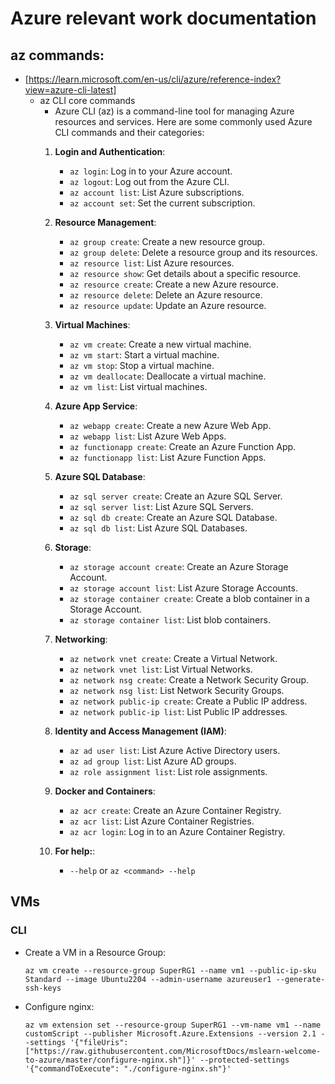 # Azure relevant work documentation

## az commands:

- [https://learn.microsoft.com/en-us/cli/azure/reference-index?view=azure-cli-latest]
    - az CLI core commands
        - Azure CLI (az) is a command-line tool for managing Azure resources and services. Here are some commonly used Azure CLI commands and their categories:
        1. **Login and Authentication**:
            - `az login`: Log in to your Azure account.
            - `az logout`: Log out from the Azure CLI.
            - `az account list`: List Azure subscriptions.
            - `az account set`: Set the current subscription.

        2. **Resource Management**:
            - `az group create`: Create a new resource group.
            - `az group delete`: Delete a resource group and its resources.
            - `az resource list`: List Azure resources.
            - `az resource show`: Get details about a specific resource.
            - `az resource create`: Create a new Azure resource.
            - `az resource delete`: Delete an Azure resource.
            - `az resource update`: Update an Azure resource.

        3. **Virtual Machines**:
            - `az vm create`: Create a new virtual machine.
            - `az vm start`: Start a virtual machine.
            - `az vm stop`: Stop a virtual machine.
            - `az vm deallocate`: Deallocate a virtual machine.
            - `az vm list`: List virtual machines.

        4. **Azure App Service**:
            - `az webapp create`: Create a new Azure Web App.
            - `az webapp list`: List Azure Web Apps.
            - `az functionapp create`: Create an Azure Function App.
            - `az functionapp list`: List Azure Function Apps.

        5. **Azure SQL Database**:
            - `az sql server create`: Create an Azure SQL Server.
            - `az sql server list`: List Azure SQL Servers.
            - `az sql db create`: Create an Azure SQL Database.
            - `az sql db list`: List Azure SQL Databases.

        6. **Storage**:
            - `az storage account create`: Create an Azure Storage Account.
            - `az storage account list`: List Azure Storage Accounts.
            - `az storage container create`: Create a blob container in a Storage Account.
            - `az storage container list`: List blob containers.

        7. **Networking**:
            - `az network vnet create`: Create a Virtual Network.
            - `az network vnet list`: List Virtual Networks.
            - `az network nsg create`: Create a Network Security Group.
            - `az network nsg list`: List Network Security Groups.
            - `az network public-ip create`: Create a Public IP address.
            - `az network public-ip list`: List Public IP addresses.

        8. **Identity and Access Management (IAM)**:
            - `az ad user list`: List Azure Active Directory users.
            - `az ad group list`: List Azure AD groups.
            - `az role assignment list`: List role assignments.

        9. **Docker and Containers**:
            - `az acr create`: Create an Azure Container Registry.
            - `az acr list`: List Azure Container Registries.
            - `az acr login`: Log in to an Azure Container Registry.

        10. **For help:**:
            - `--help` or `az <command> --help`

## VMs

### CLI

- Create a VM in a Resource Group:
    ```
    az vm create --resource-group SuperRG1 --name vm1 --public-ip-sku Standard --image Ubuntu2204 --admin-username azureuser1 --generate-ssh-keys
    ```
- Configure nginx:
    ```
    az vm extension set --resource-group SuperRG1 --vm-name vm1 --name customScript --publisher Microsoft.Azure.Extensions --version 2.1 --settings '{"fileUris":["https://raw.githubusercontent.com/MicrosoftDocs/mslearn-welcome-to-azure/master/configure-nginx.sh"]}' --protected-settings '{"commandToExecute": "./configure-nginx.sh"}'
    ```


